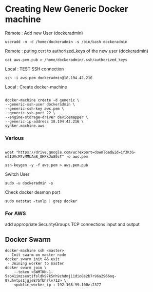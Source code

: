 
# Creating New Generic Docker machine

Remote : Add new User (dockeradmin)

```SHELL
useradd -m -d /home/dockeradmin -s /bin/bash dockeradmin
```
Remote : puting cert to authorized_keys of the new user (dockeradmin)
```SHELL
cat aws.pem.pub > /home/dockeradmin/.ssh/authorized_keys
```

Local : TEST SSH connection
```SHELL
ssh -i aws.pem dockeradmin@18.194.42.216
```

Local : Create docker-machine

```SHELL
 
docker-machine create -d generic \
--generic-ssh-user dockeradmin \
--generic-ssh-key aws.pem \
--generic-ssh-port 22 \
--engine-storage-driver devicemapper \
--generic-ip-address 18.194.42.216 \
synker.machine.aws

```

### Various

```SHELL

wget "https://drive.google.com/uc?export=download&id=1Y3K3G-n5IUVcM7vMMbAm8_OHFkJu80sT" -o aws.pem

ssh-keygen -y -f aws.pem > aws.pem.pub

```

Switch User

```SHELL
sudo -u dockeradmin -s
```

Check docker deamon port

```SHELL
sudo netstat -tunlp | grep docker
```

### For AWS

add appropriate SecurityGroups TCP connections input and output

## Docker Swarm

```SHELL
docker-machine ssh <master>
 - Init swarm on master node
docker swarm init && exit
 - Joining worker to master
docker swarm join \
    --token <SWMTKN-1-5so41imzseot1fsldk97k5nh9zhdmj11dio8s2b7r96a2966oq-87uhvtps1jgje87bfbhrlv712> \
    <public_worker_ip : 192.168.99.100>:2377
```
